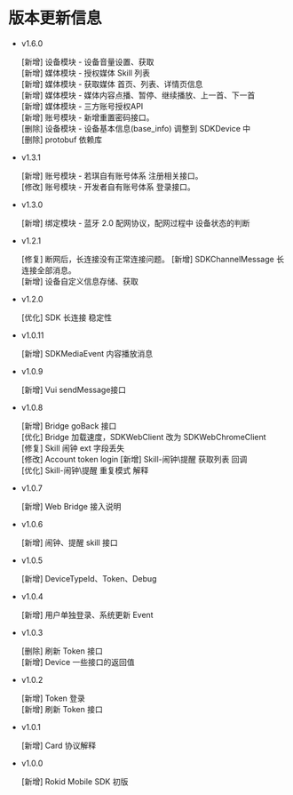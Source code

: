#  版本更新信息

* v1.6.0

    [新增] 设备模块 - 设备音量设置、获取<br>
    [新增] 媒体模块 - 授权媒体 Skill 列表<br>
    [新增] 媒体模块 - 获取媒体 首页、列表、详情页信息<br>
    [新增] 媒体模块 - 媒体内容点播、暂停、继续播放、上一首、下一首<br>
    [新增] 媒体模块 - 三方账号授权API<br>
    [新增] 账号模块 - 新增重置密码接口。<br>
    [删除] 设备模块 - 设备基本信息(base_info) 调整到 SDKDevice 中 <br>
    [删除] protobuf 依赖库<br>
 
* v1.3.1

    [新增] 账号模块 - 若琪自有账号体系 注册相关接口。<br>
    [修改] 账号模块 - 开发者自有账号体系 登录接口。

* v1.3.0

    [新增] 绑定模块 - 蓝牙 2.0 配网协议，配网过程中 设备状态的判断

* v1.2.1
    
    [修复] 断网后，长连接没有正常连接问题。
    [新增] SDKChannelMessage 长连接全部消息。<br>
    [新增] 设备自定义信息存储、获取

* v1.2.0
    
    [优化] SDK 长连接 稳定性

* v1.0.11

    [新增] SDKMediaEvent 内容播放消息

* v1.0.9

    [新增] Vui sendMessage接口

* v1.0.8

    [新增] Bridge goBack 接口 <br>
    [优化] Bridge 加载速度，SDKWebClient 改为 SDKWebChromeClient <br>
    [修复] Skill 闹钟 ext 字段丢失 <br>
    [修改] Account token login
    [新增] Skill-闹钟\提醒 获取列表 回调 <br>
    [优化] Skill-闹钟\提醒 重复模式 解释
    
* v1.0.7 
    
    [新增] Web Bridge 接入说明

* v1.0.6
    
    [新增] 闹钟、提醒 skill 接口

* v1.0.5
    
    [新增] DeviceTypeId、Token、Debug

* v1.0.4

    [新增] 用户单独登录、系统更新 Event

* v1.0.3

    [删除] 刷新 Token 接口<br>
    [新增] Device 一些接口的返回值

* v1.0.2 
    
    [新增] Token 登录<br>
    [新增] 刷新 Token 接口

* v1.0.1 

    [新增] Card 协议解释

* v1.0.0 
    
    [新增] Rokid Mobile SDK 初版




